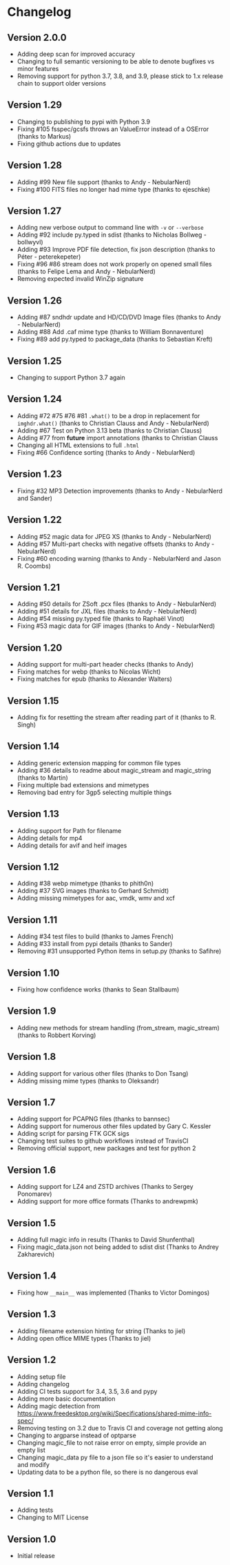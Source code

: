 Changelog
=========

Version 2.0.0
-------------

- Adding deep scan for improved accuracy
- Changing to full semantic versioning to be able to denote bugfixes vs minor features
- Removing support for python 3.7, 3.8, and 3.9, please stick to 1.x release chain to support older versions

Version 1.29
------------

- Changing to publishing to pypi with Python 3.9
- Fixing #105 fsspec/gcsfs throws an ValueError instead of a OSError (thanks to Markus)
- Fixing github actions due to updates

Version 1.28
------------

- Adding #99 New file support (thanks to Andy - NebularNerd)
- Fixing #100 FITS files no longer had mime type (thanks to ejeschke)

Version 1.27
------------

- Adding new verbose output to command line with `-v` or `--verbose`
- Adding #92 include py.typed in sdist (thanks to Nicholas Bollweg - bollwyvl)
- Adding #93 Improve PDF file detection, fix json description (thanks to Péter - peterekepeter)
- Fixing #96 #86 stream does not work properly on opened small files (thanks to Felipe Lema and Andy - NebularNerd)
- Removing expected invalid WinZip signature

Version 1.26
------------

- Adding #87 sndhdr update and HD/CD/DVD Image files (thanks to Andy - NebularNerd)
- Adding #88 Add .caf mime type (thanks to William Bonnaventure)
- Fixing #89 add py.typed to package_data (thanks to Sebastian Kreft)

Version 1.25
------------

- Changing to support Python 3.7 again

Version 1.24
------------

- Adding #72 #75 #76 #81 `.what()` to be a drop in replacement for `imghdr.what()` (thanks to Christian Clauss and Andy - NebularNerd)
- Adding #67 Test on Python 3.13 beta (thanks to Christian Clauss)
- Adding #77 from __future__ import annotations (thanks to Christian Clauss
- Changing all HTML extensions to full `.html`
- Fixing #66 Confidence sorting (thanks to Andy - NebularNerd)

Version 1.23
------------

- Fixing #32 MP3 Detection improvements (thanks to Andy - NebularNerd and Sander)

Version 1.22
------------

- Adding #52 magic data for JPEG XS (thanks to Andy - NebularNerd)
- Adding #57 Multi-part checks with negative offsets (thanks to Andy - NebularNerd)
- Fixing #60 encoding warning (thanks to Andy - NebularNerd and Jason R. Coombs)

Version 1.21
------------

- Adding #50 details for  ZSoft .pcx files (thanks to Andy - NebularNerd)
- Adding #51 details for JXL files (thanks to Andy - NebularNerd)
- Adding #54 missing py.typed file (thanks to Raphaël Vinot)
- Fixing #53 magic data for GIF images (thanks to Andy - NebularNerd)

Version 1.20
------------

- Adding support for multi-part header checks (thanks to Andy)
- Fixing matches for webp (thanks to Nicolas Wicht)
- Fixing matches for epub (thanks to Alexander Walters)

Version 1.15
------------

- Adding fix for resetting the stream after reading part of it (thanks to R. Singh)

Version 1.14
------------

- Adding generic extension mapping for common file types
- Adding #36 details to readme about magic_stream and magic_string (thanks to Martin)
- Fixing multiple bad extensions and mimetypes
- Removing bad entry for 3gp5 selecting multiple things

Version 1.13
------------

- Adding support for Path for filename
- Adding details for mp4
- Adding details for avif and heif images

Version 1.12
------------

- Adding #38 webp mimetype (thanks to phith0n)
- Adding #37 SVG images (thanks to Gerhard Schmidt)
- Adding missing mimetypes for aac, vmdk, wmv and xcf

Version 1.11
------------

- Adding #34 test files to build (thanks to James French)
- Adding #33 install from pypi details (thanks to Sander)
- Removing #31 unsupported Python items in setup.py (thanks to Safihre)

Version 1.10
------------

- Fixing how confidence works (thanks to Sean Stallbaum)

Version 1.9
-----------

- Adding new methods for stream handling (from_stream, magic_stream) (thanks to Robbert Korving)

Version 1.8
-----------

- Adding support for various other files (thanks to Don Tsang)
- Adding missing mime types (thanks to Oleksandr)

Version 1.7
-----------

- Adding support for PCAPNG files (thanks to bannsec)
- Adding support for numerous other files updated by Gary C. Kessler
- Adding script for parsing FTK GCK sigs
- Changing test suites to github workflows instead of TravisCI
- Removing official support, new packages and test for python 2

Version 1.6
-----------

- Adding support for LZ4 and ZSTD archives (Thanks to Sergey Ponomarev)
- Adding support for more office formats (Thanks to andrewpmk)

Version 1.5
-----------

- Adding full magic info in results (Thanks to David Shunfenthal)
- Fixing magic_data.json not being added to sdist dist (Thanks to Andrey Zakharevich)

Version 1.4
-----------

- Fixing how `__main__` was implemented (Thanks to Victor Domingos)

Version 1.3
-----------

- Adding filename extension hinting for string (Thanks to jiel)
- Adding open office MIME types (Thanks to jiel)

Version 1.2
-----------

- Adding setup file
- Adding changelog
- Adding CI tests support for 3.4, 3.5, 3.6 and pypy
- Adding more basic documentation
- Adding magic detection from https://www.freedesktop.org/wiki/Specifications/shared-mime-info-spec/
- Removing testing on 3.2 due to Travis CI and coverage not getting along
- Changing to argparse instead of optparse
- Changing magic_file to not raise error on empty, simple provide an empty list
- Changing magic_data py file to a json file so it's easier to understand and modify
- Updating data to be a python file, so there is no dangerous eval


Version 1.1
-----------

- Adding tests
- Changing to MIT License

Version 1.0
-----------

- Initial release
